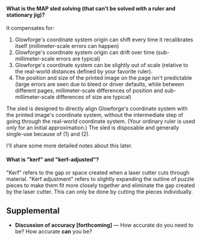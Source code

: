 
#### What is the MAP sled solving (that can't be solved with a ruler and stationary jig)?

It compensates for:
1. Glowforge's coordinate system origin can shift every time it recalibrates itself (millimeter-scale errors can happen)
2. Glowforge's coordinate system origin can drift over time (sub-millimeter-scale errors are typical)
3. Glowforge's coordinate system can be slightly out of scale (relative to the real-world distances defined by your favorite ruler).
4. The position and size of the printed image on the page isn't predictable (large errors are seen due to bleed or driver defaults, while between different pages, millimeter-scale differences of position and sub-millimeter-scale differences of size are typical)

The sled is designed to directly align Glowforge's coordinate system with the printed image's coordinate system, without the intermediate step of going through the real-world coordinate system.  (Your ordinary ruler is used only for an initial approximation.)  The sled is disposable and generally single-use because of (1) and (2).

I'll share some more detailed notes about this later.

#### What is "kerf" and "kerf-adjusted"?

"Kerf" refers to the gap or space created when a laser cutter cuts through material. "Kerf adjustment" refers to slightly expanding the outline of puzzle pieces to make them fit more closely together and eliminate the gap created by the laser cutter. This can only be done by cutting the pieces individually.



## Supplemental

-  **Discussion of accuracy [forthcoming]** — How accurate do you need to be? How accurate **can** you be?



